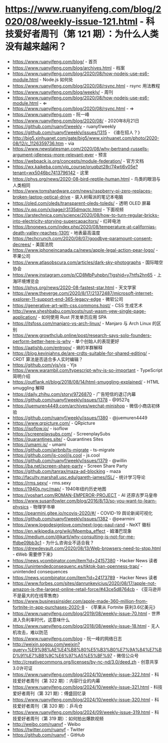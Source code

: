# https://www.ruanyifeng.com/blog/2020/08/weekly-issue-121.html - 科技爱好者周刊（第 121 期）：为什么人类没有越来越闲？

- https://www.ruanyifeng.com/blog/ - 首页
- https://www.ruanyifeng.com/blog/archives.html - 档案
- https://www.ruanyifeng.com/blog/2020/08/how-nodejs-use-es6-module.html - Node.js 如何处
- https://www.ruanyifeng.com/blog/2020/08/rsync.html - rsync 用法教程
- https://www.ruanyifeng.com/blog/weekly/ - 周刊
- https://www.ruanyifeng.com/blog/2020/08/how-nodejs-use-es6-module.html - ⇐
- https://www.ruanyifeng.com/blog/2020/08/rsync.html - ⇒
- https://www.ruanyifeng.com - 阮一峰
- https://www.ruanyifeng.com/blog/2020/08/ - 2020年8月21日
- https://github.com/ruanyf/weekly - ruanyf/weekly
- https://github.com/ruanyf/weekly/issues/1315 - 《谁在招人？》
- http://big5.xinhuanet.com/gate/big5/www.xinhuanet.com/photo/2020-08/12/c_1126359736.htm - via
- https://www.newstatesman.com/2020/08/why-bertrand-russells-argument-idleness-more-relevant-ever - 预言
- https://webpack.js.org/concepts/module-federation/ - 官方文档
- https://wx.kaikeba.com/vip_course/oruqbzt28r/74wti6v05e?tenant=wx5046bc7413796142 - 这里
- https://phys.org/news/2020-08-bird-reptile-human.html - 鸟类的眼泪与人类相同
- https://www.tomshardware.com/news/raspberry-pi-zero-replaces-broken-laptop-optical-drive - 装入树莓派的笔记本电脑
- https://oled.com/oleds/transparent-oleds-toleds/ - 透明 OLED 屏幕
- https://v.qq.com/x/page/r3135dmqctc.html - 下面视频
- https://arstechnica.com/science/2020/08/how-to-turn-regular-bricks-into-electricity-storying-supercapacitors/ - 红砖电池
- https://bnonews.com/index.php/2020/08/temperature-at-californias-death-valley-reaches-130f/ - 地表最高温度
- https://techcrunch.com/2020/08/07/goodbye-paramount-consent-decrees/ - 美国法院
- https://www.iphoneincanada.ca/news/apple-legal-action-pear-logo/ - 苹果公司
- https://www.atlasobscura.com/articles/dark-sky-photographs - 国际暗空协会
- https://www.instagram.com/p/CD8MbPuhpbn/?igshid=y7htfs2hn65 - 上海环境博览会
- https://phys.org/news/2020-08-fastest-star.html - 天文学家
- https://www.theverge.com/2020/8/17/21372487/microsoft-internet-explorer-11-support-end-365-legacy-edge - 微软公司
- https://generative-art-with-css.commons.host/ - CSS 生成艺术
- http://www.sheshbabu.com/posts/rust-wasm-yew-single-page-application/ - 如何使用 Rust 开发单页应用 SPA
- https://itsfoss.com/manjaro-vs-arch-linux/ - Manjaro 与 Arch Linux 的区别
- https://www.growthclub.online/post/research-says-solo-founders-perform-better-here-is-why - 单个创始人的表现更好
- https://aatishb.com/entropy/ - 熵的羊群解释
- https://blog.kevinjahns.de/are-crdts-suitable-for-shared-editing/ - CRDT 算法是否适合多人实时编辑？
- https://github.com/yjs/yjs - Yjs
- https://www.warambil.com/typescript-why-is-so-important - TypeScript 简明介绍
- https://outflank.nl/blog/2018/08/14/html-smuggling-explained/ - HTML smuggling 解释
- https://daily.zhihu.com/story/9726870 - 广告短信的退订内幕
- https://github.com/ruanyf/weekly/issues/1378 - @9527q
- https://juemuren4449.com/archives/wechat-minishop - 微信小商店初体验
- https://github.com/ruanyf/weekly/issues/1380 - @juemuren4449
- https://www.qrpicture.com/ - QRpicture
- https://isoflow.io/ - isoflow
- https://screenplaysubs.com/ - ScreenplaySubs
- https://quarantines.site/ - Quarantines Sites
- https://umami.is/ - umami
- https://github.com/airbnb/ts-migrate - ts-migrate
- https://github.com/js-cool/js.cool - js.cool
- https://github.com/ruanyf/weekly/issues/1379 - @willin
- https://ba.net/screen-share-party - Screen Share Party
- https://github.com/tanrax/maza-ad-blocking - maza
- http://faculty.marshall.usc.edu/gareth-james/ISL/ - 统计学习导论
- https://rms.sexy/ - rms.sexy
- https://1940s.nyc/map/ - 1940年纽约历史地图
- https://voshart.com/ROMAN-EMPEROR-PROJECT - AI 还原古罗马皇帝
- https://www.susanjfowler.com/blog/2016/8/13/so-you-want-to-learn-physics - 物理学书单
- https://pearmini.gitee.io/ncovis-2020/#/ - COVID-19 舆论新闻可视化
- https://github.com/ruanyf/weekly/issues/1382 - @pearmini
- https://www.logodesignlove.com/next-logo-paul-rand - NeXT 徽标
- https://en.wikipedia.org/wiki/Mpemba_effect - 姆潘巴现象
- https://medium.com/@karti/why-consulting-is-not-for-me-ffdbe09bb3c1 - 为什么咨询业不适合我？
- https://drewdevault.com/2020/08/13/Web-browsers-need-to-stop.html - 《Web 需要停下来》
- https://news.ycombinator.com/item?id=24157380 - Hacker News 读者
- https://unintendedconsequenc.es/tiktok-ban-openness-trap/ - unintended consequences
- https://news.ycombinator.com/item?id=24173789 - Hacker News 读者
- https://www.forbes.com/sites/danrunkevicius/2020/08/17/apple-not-amazon-is-the-largest-online-retail-force/#43ce5d8764cb - 《亚马逊并不是最大的在线零售商》
- https://www.businessinsider.com/apple-made-360-million-from-fortnite-in-app-purchases-2020-8 - 《苹果从 Fortnite 获利3.6亿美元》
- https://www.ruanyifeng.com/blog/2019/08/weekly-issue-70.html - 世界进入负利率时代，这意味什么
- https://www.ruanyifeng.com/blog/2018/08/weekly-issue-18.html - 无人机攻击，难以防范
- https://www.ruanyifeng.com/blog - 阮一峰的网络日志
- http://weixin.sogou.com/weixin?query=%E9%98%AE%E4%B8%80%E5%B3%B0%E7%9A%84%E7%BD%91%E7%BB%9C%E6%97%A5%E5%BF%97 - 微信公众号
- http://creativecommons.org/licenses/by-nc-nd/3.0/deed.zh - 创意共享3.0许可证
- https://www.ruanyifeng.com/blog/2024/10/weekly-issue-322.html - 科技爱好者周刊（第 322 期）：内容行业的内幕
- https://www.ruanyifeng.com/blog/2024/10/weekly-issue-321.html - 科技爱好者周刊（第 321 期）：傅盛回忆录
- https://www.ruanyifeng.com/blog/2024/10/weekly-issue-320.html - 科技爱好者周刊（第 320 期）：乒乓仓
- https://www.ruanyifeng.com/blog/2024/09/weekly-issue-319.html - 科技爱好者周刊（第 319 期）：如何拍出爆款视频
- http://weibo.com/ruanyf - Weibo
- https://twitter.com/ruanyf - Twitter
- https://github.com/ruanyf - GitHub